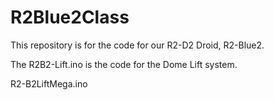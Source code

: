 # R2Blue2Class  

This repository is for the code for our R2-D2 Droid, R2-Blue2. 

The R2B2-Lift.ino is the code for the Dome Lift system.

R2-B2LiftMega.ino


